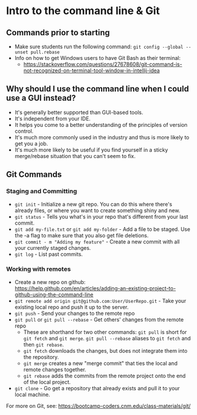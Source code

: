 # Intro to the command line & Git

## Commands prior to starting

- Make sure students run the following command: `git config --global --unset pull.rebase`
- Info on how to get Windows users to have Git Bash as their terminal:
  - https://stackoverflow.com/questions/27678608/git-command-is-not-recognized-on-terminal-tool-window-in-intellij-idea

## Why should I use the command line when I could use a GUI instead?
- It's generally better supported than GUI-based tools.
- It's independent from your IDE.
- It helps you come to a better understanding of the principles of version control.
- It's much more commonly used in the industry and thus is more likely to get you a job.
- It's much more likely to be useful if you find yourself in a sticky merge/rebase situation that you can't seem to fix.

## Git Commands
### Staging and Committing
- `git init` - Initialize a new git repo.  You can do this where there's already files, or where you want to create something shiny and new. 
- `git status` - Tells you what's in your repo that's different from your last commit.
- `git add my-file.txt` or `git add my-folder` - Add a file to be staged. Use the -a flag to make sure that you also get file deletions. 
- `git commit - m "Adding my feature"` - Create a new commit with all your currently staged changes.
- `git log` - List past commits.

### Working with remotes
- Create a new repo on github: https://help.github.com/en/articles/adding-an-existing-project-to-github-using-the-command-line
- `git remote add origin git@github.com:User/UserRepo.git` - Take your existing local repo and push it up to the server.
- `git push` - Send your changes to the remote repo
- `git pull` or `git pull --rebase` - Get others' changes from the remote repo
  - These are shorthand for two other commands: `git pull` is short for `git fetch` and `git merge`. `git pull --rebase` aliases to `git fetch` and then `git rebase`.
  - `git fetch` downloads the changes, but does not integrate them into the repository.
  - `git merge` creates a new "merge commit" that ties the local and remote changes together.
  - `git rebase` adds the commits from the remote project onto the end of the local project.
- `git clone` - Go get a repository that already exists and pull it to your local machine.

For more on Git, see: https://bootcamp-coders.cnm.edu/class-materials/git/